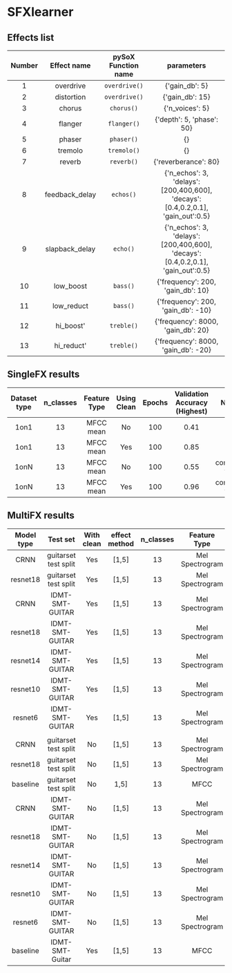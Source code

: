 # SFXlearner

## Effects list

|Number| Effect name | pySoX Function name | parameters |
|:--:|:--:|:--:|:--:|
|1|overdrive|`overdrive()`|{'gain_db': 5}|
|2|distortion|`overdrive()`|{'gain_db': 15}|
|3|chorus|`chorus()`|{'n_voices': 5}|
|4|flanger|`flanger()`|{'depth': 5, 'phase': 50}|
|5|phaser|`phaser()`|{}|
|6|tremolo|`tremolo()`|{}|
|7|reverb|`reverb()`|{'reverberance': 80}|
|8|feedback_delay|`echos()`|{'n_echos': 3, 'delays': [200,400,600], 'decays':[0.4,0.2,0.1], 'gain_out':0.5}|
|9|slapback_delay| `echo()`|{'n_echos': 3, 'delays': [200,400,600], 'decays':[0.4,0.2,0.1], 'gain_out':0.5}|
|10|low_boost|`bass()`|{'frequency': 200, 'gain_db': 10}|
|11|low_reduct|`bass()`|{'frequency': 200, 'gain_db': -10}|
|12|hi_boost'|`treble()`|{'frequency': 8000, 'gain_db': 20}|
|13|hi_reduct'|`treble()`|{'frequency': 8000, 'gain_db': -20}|

## SingleFX results
|Dataset type|n_classes|Feature Type|Using Clean|Epochs|Validation Accuracy (Highest)|Notes
|:--:|:--:|:--:|:--:|:--:|:--:|:--:|
|1on1|13|MFCC mean|No|100|0.41| |
|1on1|13|MFCC mean|Yes|100|0.85| |
|1onN|13|MFCC mean|No|100|0.55|converge fast|
|1onN|13|MFCC mean|Yes|100|0.96|converge fast|

## MultiFX results
|Model type|Test set|With clean|effect method|n_classes|Feature Type|micro F1|macro F1|Notes|
|:--:|:--:|:--:|:--:|:--:|:--:|:--:|:--:|:--:|
|CRNN|guitarset test split|Yes|[1,5]|13|Mel Spectrogram|0.999|0.999|converge slow|
|resnet18|guitarset test split|Yes|[1,5]|13|Mel Spectrogram|0.999|0.999||
|CRNN|IDMT-SMT-GUITAR|Yes|[1,5]|13|Mel Spectrogram|0.963|0.961|converge slow|
|resnet18|IDMT-SMT-GUITAR|Yes|[1,5]|13|Mel Spectrogram|0.968|0.970||
|resnet14|IDMT-SMT-GUITAR|Yes|[1,5]|13|Mel Spectrogram|0.963|0.955||
|resnet10|IDMT-SMT-GUITAR|Yes|[1,5]|13|Mel Spectrogram|0.958|0.950||
|resnet6|IDMT-SMT-GUITAR|Yes|[1,5]|13|Mel Spectrogram|0.926|0.917||
||||||||||
|CRNN|guitarset test split|No|[1,5]|13|Mel Spectrogram|0.967|0.968|converge slow|
|resnet18|guitarset test split|No|[1,5]|13|Mel Spectrogram|0.958|0.965||
|baseline|guitarset test split|No|1,5]|13|MFCC|0.892|0.897|MFCC+MLP|
|CRNN|IDMT-SMT-GUITAR|No|[1,5]|13|Mel Spectrogram|0.856|0.851|converge slow|
|resnet18|IDMT-SMT-GUITAR|No|[1,5]|13|Mel Spectrogram|0.876|0.906||
|resnet14|IDMT-SMT-GUITAR|No|[1,5]|13|Mel Spectrogram|0.848|0.832||
|resnet10|IDMT-SMT-GUITAR|No|[1,5]|13|Mel Spectrogram|0.860|0.844||
|resnet6|IDMT-SMT-GUITAR|No|[1,5]|13|Mel Spectrogram|0.830|0.811||
|baseline|IDMT-SMT-Guitar|Yes|[1,5]|13|MFCC|0.704|0.696|MFCC+MLP|
